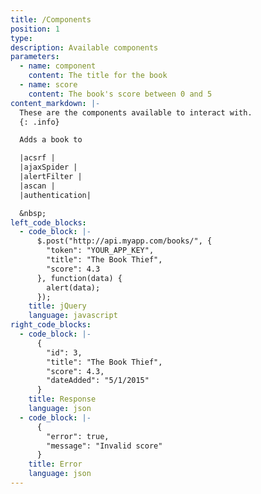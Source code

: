 ```yaml
---
title: /Components
position: 1
type:
description: Available components
parameters:
  - name: component
    content: The title for the book
  - name: score
    content: The book's score between 0 and 5
content_markdown: |-
  These are the components available to interact with.
  {: .info}

  Adds a book to

  |acsrf |
  |ajaxSpider |
  |alertFilter |
  |ascan |
  |authentication|

  &nbsp;
left_code_blocks:
  - code_block: |-
      $.post("http://api.myapp.com/books/", {
        "token": "YOUR_APP_KEY",
        "title": "The Book Thief",
        "score": 4.3
      }, function(data) {
        alert(data);
      });
    title: jQuery
    language: javascript
right_code_blocks:
  - code_block: |-
      {
        "id": 3,
        "title": "The Book Thief",
        "score": 4.3,
        "dateAdded": "5/1/2015"
      }
    title: Response
    language: json
  - code_block: |-
      {
        "error": true,
        "message": "Invalid score"
      }
    title: Error
    language: json
---
```



